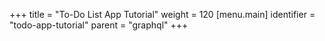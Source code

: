 +++
title = "To-Do List App Tutorial"
weight = 120
[menu.main]
  identifier = "todo-app-tutorial"
  parent = "graphql"
+++